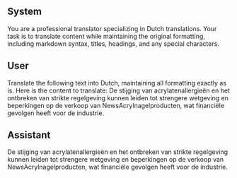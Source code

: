 ## System

You are a professional translator specializing in Dutch translations. 
Your task is to translate content while maintaining the original formatting, including markdown syntax, 
titles, headings, and any special characters.

## User

Translate the following text into Dutch, maintaining all formatting exactly as is.
Here is the content to translate:
De stijging van acrylatenallergieën en het ontbreken van strikte regelgeving kunnen leiden tot strengere wetgeving en beperkingen op de verkoop van NewsAcrylnagelproducten, wat financiële gevolgen heeft voor de industrie.

## Assistant

De stijging van acrylatenallergieën en het ontbreken van strikte regelgeving kunnen leiden tot strengere wetgeving en beperkingen op de verkoop van NewsAcrylnagelproducten, wat financiële gevolgen heeft voor de industrie.

